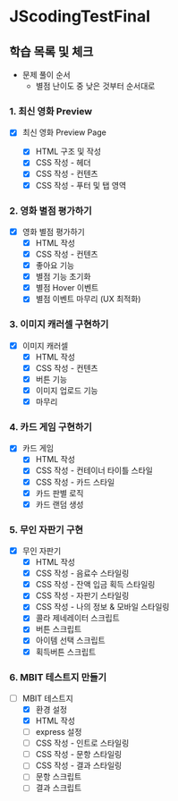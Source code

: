 # JScodingTestFinal

## 학습 목록 및 체크

- 문제 풀이 순서
  - 별점 난이도 중 낮은 것부터 순서대로

### 1. 최신 영화 Preview

- [x] 최신 영화 Preview Page

  - [x] HTML 구조 및 작성
  - [x] CSS 작성 - 헤더
  - [x] CSS 작성 - 컨텐츠
  - [x] CSS 작성 - 푸터 및 탭 영역

### 2. 영화 별점 평가하기

- [x] 영화 별점 평가하기
  - [x] HTML 작성
  - [x] CSS 작성 - 컨텐츠
  - [x] 좋아요 기능
  - [x] 별점 기능 초기화
  - [x] 별점 Hover 이벤트
  - [x] 별점 이벤트 마무리 (UX 최적화)

### 3. 이미지 캐러셀 구현하기

- [x] 이미지 캐러셀
  - [x] HTML 작성
  - [x] CSS 작성 - 컨텐츠
  - [x] 버튼 기능
  - [x] 이미지 업로드 기능
  - [x] 마무리

### 4. 카드 게임 구현하기

- [x] 카드 게임
  - [x] HTML 작성
  - [x] CSS 작성 - 컨테이너 타이틀 스타일
  - [x] CSS 작성 - 카드 스타일
  - [x] 카드 판별 로직
  - [x] 카드 랜덤 생성

### 5. 무인 자판기 구현

- [x] 무인 자판기
  - [x] HTML 작성
  - [x] CSS 작성 - 음료수 스타일링
  - [x] CSS 작성 - 잔액 입금 획득 스타일링
  - [x] CSS 작성 - 자판기 스타일링
  - [x] CSS 작성 - 나의 정보 & 모바일 스타일링
  - [x] 콜라 제네레이터 스크립트
  - [x] 버튼 스크립트
  - [x] 아이템 선택 스크립트
  - [x] 획득버튼 스크립트

### 6. MBIT 테스트지 만들기

- [ ] MBIT 테스트지
  - [x] 환경 설정
  - [x] HTML 작성
  - [ ] express 설정
  - [ ] CSS 작성 - 인트로 스타일링
  - [ ] CSS 작성 - 문항 스타일링
  - [ ] CSS 작성 - 결과 스타일링
  - [ ] 문항 스크립트
  - [ ] 결과 스크립트
